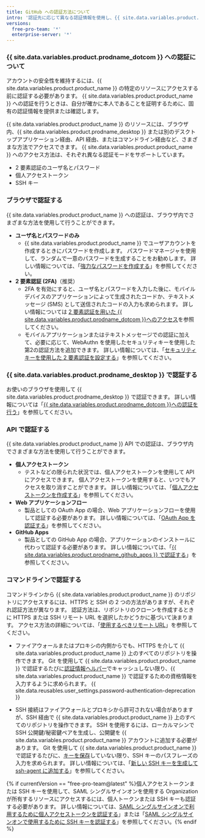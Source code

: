 ```yaml
---
title: GitHub への認証方法について
intro: '認証先に応じて異なる認証情報を使用し、{{ site.data.variables.product.product_name }} への認証を行うことで、アカウントのリソースに安全にアクセスできます。'
versions:
  free-pro-team: '*'
  enterprise-server: '*'
---
```


### {{ site.data.variables.product.prodname_dotcom }} への認証について

アカウントの安全性を維持するには、{{ site.data.variables.product.product_name }} の特定のリソースにアクセスする前に認証する必要があります。 {{ site.data.variables.product.product_name }} への認証を行うときは、自分が確かに本人であることを証明するために、固有の認証情報を提供または確認します。

{{ site.data.variables.product.product_name }} のリソースには、ブラウザ内、{{ site.data.variables.product.prodname_desktop }} または別のデスクトップアプリケーション経由、API 経由、またはコマンドライン経由など、さまざまな方法でアクセスできます。 {{ site.data.variables.product.product_name }} へのアクセス方法は、それぞれ異なる認証モードをサポートしています。

- 2 要素認証のユーザ名とパスワード
- 個人アクセストークン
- SSH キー


### ブラウザで認証する

{{ site.data.variables.product.product_name }} への認証は、ブラウザ内でさまざまな方法を使用して行うことができます。

- **ユーザ名とパスワードのみ**
    - {{ site.data.variables.product.product_name }} でユーザアカウントを作成するときにパスワードを作成します。 パスワードマネージャを使用して、ランダムで一意のパスワードを生成することをお勧めします。 詳しい情報については、「[強力なパスワードを作成する](/github/authenticating-to-github/creating-a-strong-password)」を参照してください。
- **2 要素認証 (2FA)**（推奨）
    - 2FA を有効にすると、ユーザ名とパスワードを入力した後に、モバイルデバイスのアプリケーションによって生成されたコードか、テキストメッセージ (SMS) として送信されたコードの入力も求められます。 詳しい情報については [2 要素認証を用いた {{ site.data.variables.product.prodname_dotcom }}へのアクセス](/github/authenticating-to-github/accessing-github-using-two-factor-authentication#providing-a-2fa-code-when-signing-in-to-the-website)を参照してください。
    - モバイルアプリケーションまたはテキストメッセージでの認証に加えて、必要に応じて、WebAuthn を使用したセキュリティキーを使用した第2の認証方法を追加できます。 詳しい情報については、「[セキュリティキーを使用した 2 要素認証を設定する](/github/authenticating-to-github/configuring-two-factor-authentication#configuring-two-factor-authentication-using-a-security-key)」を参照してください。

### {{ site.data.variables.product.prodname_desktop }} で認証する

お使いのブラウザを使用して {{ site.data.variables.product.prodname_desktop }} で認証できます。 詳しい情報については「[{{ site.data.variables.product.prodname_dotcom }}への認証を行う](/desktop/getting-started-with-github-desktop/authenticating-to-github)」を参照してください。

### API で認証する

{{ site.data.variables.product.product_name }} API での認証は、ブラウザ内でさまざまな方法を使用して行うことができます。

- **個人アクセストークン**
    - テストなどの限られた状況では、個人アクセストークンを使用して API にアクセスできます。 個人アクセストークンを使用すると、いつでもアクセスを取り消すことができます。 詳しい情報については、「[個人アクセストークンを作成する](/github/authenticating-to-github/creating-a-personal-access-token)」を参照してください。
- **Web アプリケーションフロー**
    - 製品としての OAuth App の場合、Web アプリケーションフローを使用して認証する必要があります。 詳しい情報については、「[OAuth App を認証する](/apps/building-oauth-apps/authorizing-oauth-apps/#web-application-flow)」を参照してください。
- **GitHub Apps**
    - 製品としての GitHub App の場合、アプリケーションのインストールに代わって認証する必要があります。 詳しい情報については、「[{{ site.data.variables.product.prodname_github_apps }} で認証する](/apps/building-github-apps/authenticating-with-github-apps/)」を参照してください。

### コマンドラインで認証する

コマンドラインから {{ site.data.variables.product.product_name }} のリポジトリにアクセスするには、HTTPS と SSH の 2 つの方法がありますが、それぞれ認証方法が異なります。 認証方法は、リポジトリのクローンを作成するときに HTTPS または SSH リモート URL を選択したかどうかに基づいて決まります。 アクセス方法の詳細については、「[使用するべきリモート URL](/github/using-git/which-remote-url-should-i-use)」を参照してください。

* ファイアウォールまたはプロキシの内側からでも、HTTPS を介して {{ site.data.variables.product.product_name }} 上のすべてのリポジトリを操作できます。 Git を使用して {{ site.data.variables.product.product_name }} で認証するたびに[認証情報ヘルパー](/github/using-git/caching-your-github-credentials-in-git)でキャッシュしない限り、{{ site.data.variables.product.product_name }} で認証するための資格情報を入力するように求められます。 {{ site.data.reusables.user_settings.password-authentication-deprecation }}

* SSH 接続はファイアウォールとプロキシから許可されない場合がありますが、SSH 経由で {{ site.data.variables.product.product_name }} 上のすべてのリポジトリを操作できます。 SSH を使用するには、ローカルマシンで SSH 公開鍵/秘密鍵ペアを生成し、公開鍵を {{ site.data.variables.product.product_name }} アカウントに追加する必要があります。 Git を使用して {{ site.data.variables.product.product_name }} で認証するたびに、[キーを保存](/github/authenticating-to-github/generating-a-new-ssh-key-and-adding-it-to-the-ssh-agent#adding-your-ssh-key-to-the-ssh-agent)していない限り、SSH キーのパスフレーズの入力を求められます。 詳しい情報については、「[新しい SSH キーを生成して ssh-agent に追加する](/github/authenticating-to-github/generating-a-new-ssh-key-and-adding-it-to-the-ssh-agent)」を参照してください。

{% if currentVersion == "free-pro-team@latest" %}個人アクセストークンまたは SSH キーを使用して、SAML シングルサインオンを使用する Organization が所有するリソースにアクセスするには、個人トークンまたは SSH キーも認証する必要があります。 詳しい情報については、[SAML シングルサインオンで利用するために個人アクセストークンを認証する](/github/authenticating-to-github/authorizing-a-personal-access-token-for-use-with-saml-single-sign-on)」または「[SAML シングルサインオンで使用するために SSH キーを認証する](/github/authenticating-to-github/authorizing-an-ssh-key-for-use-with-saml-single-sign-on)」を参照してください。{% endif %}
